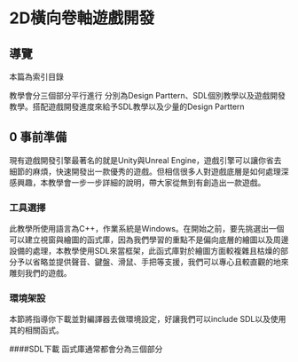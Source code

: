 # 2D橫向卷軸遊戲開發




## 導覽
本篇為索引目錄

教學會分三個部分平行進行
分別為Design Parttern、SDL個別教學以及遊戲開發教學。搭配遊戲開發進度來給予SDL教學以及少量的Design Parttern


## 0 事前準備
現有遊戲開發引擎最著名的就是Unity與Unreal Engine，遊戲引擎可以讓你省去細節的麻煩，快速開發出一款優秀的遊戲。但相信很多人對遊戲底層是如何處理深感興趣，本教學會一步一步詳細的說明，帶大家從無到有創造出一款遊戲。

### 工具選擇
此教學所使用語言為C++，作業系統是Windows。在開始之前，要先挑選出一個可以建立視窗與繪圖的函式庫，因為我們學習的重點不是偏向底層的繪圖以及周邊設備的處理，本教學使用SDL來當框架，此函式庫對於繪圖方面較複雜且枯燥的部分予以省略並提供聲音、鍵盤、滑鼠、手把等支援，我們可以專心且較直觀的地來雕刻我們的遊戲。


### 環境架設
本節將指導你下載並對編譯器去做環境設定，好讓我們可以include SDL以及使用其的相關函式。

####SDL下載
函式庫通常都會分為三個部分
